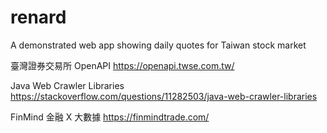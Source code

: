 # renard
A demonstrated web app showing daily quotes for Taiwan stock market

臺灣證券交易所 OpenAPI
https://openapi.twse.com.tw/

Java Web Crawler Libraries
https://stackoverflow.com/questions/11282503/java-web-crawler-libraries

FinMind 金融 X 大數據
https://finmindtrade.com/

